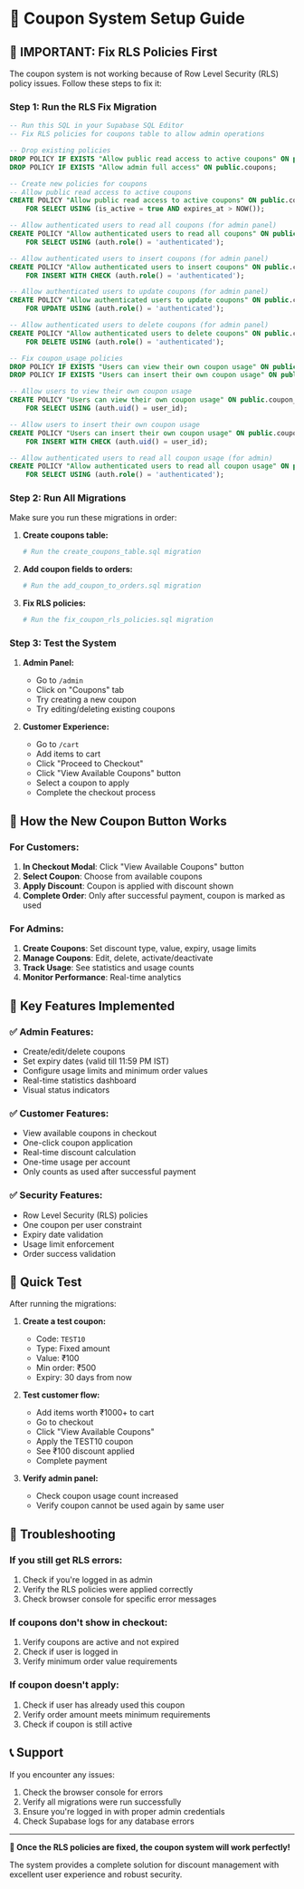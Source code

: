 # 🎫 Coupon System Setup Guide

## 🚨 **IMPORTANT: Fix RLS Policies First**

The coupon system is not working because of Row Level Security (RLS) policy issues. Follow these steps to fix it:

### Step 1: Run the RLS Fix Migration

```sql
-- Run this SQL in your Supabase SQL Editor
-- Fix RLS policies for coupons table to allow admin operations

-- Drop existing policies
DROP POLICY IF EXISTS "Allow public read access to active coupons" ON public.coupons;
DROP POLICY IF EXISTS "Allow admin full access" ON public.coupons;

-- Create new policies for coupons
-- Allow public read access to active coupons
CREATE POLICY "Allow public read access to active coupons" ON public.coupons
    FOR SELECT USING (is_active = true AND expires_at > NOW());

-- Allow authenticated users to read all coupons (for admin panel)
CREATE POLICY "Allow authenticated users to read all coupons" ON public.coupons
    FOR SELECT USING (auth.role() = 'authenticated');

-- Allow authenticated users to insert coupons (for admin panel)
CREATE POLICY "Allow authenticated users to insert coupons" ON public.coupons
    FOR INSERT WITH CHECK (auth.role() = 'authenticated');

-- Allow authenticated users to update coupons (for admin panel)
CREATE POLICY "Allow authenticated users to update coupons" ON public.coupons
    FOR UPDATE USING (auth.role() = 'authenticated');

-- Allow authenticated users to delete coupons (for admin panel)
CREATE POLICY "Allow authenticated users to delete coupons" ON public.coupons
    FOR DELETE USING (auth.role() = 'authenticated');

-- Fix coupon_usage policies
DROP POLICY IF EXISTS "Users can view their own coupon usage" ON public.coupon_usage;
DROP POLICY IF EXISTS "Users can insert their own coupon usage" ON public.coupon_usage;

-- Allow users to view their own coupon usage
CREATE POLICY "Users can view their own coupon usage" ON public.coupon_usage
    FOR SELECT USING (auth.uid() = user_id);

-- Allow users to insert their own coupon usage
CREATE POLICY "Users can insert their own coupon usage" ON public.coupon_usage
    FOR INSERT WITH CHECK (auth.uid() = user_id);

-- Allow authenticated users to read all coupon usage (for admin)
CREATE POLICY "Allow authenticated users to read all coupon usage" ON public.coupon_usage
    FOR SELECT USING (auth.role() = 'authenticated');
```

### Step 2: Run All Migrations

Make sure you run these migrations in order:

1. **Create coupons table:**
   ```bash
   # Run the create_coupons_table.sql migration
   ```

2. **Add coupon fields to orders:**
   ```bash
   # Run the add_coupon_to_orders.sql migration
   ```

3. **Fix RLS policies:**
   ```bash
   # Run the fix_coupon_rls_policies.sql migration
   ```

### Step 3: Test the System

1. **Admin Panel:**
   - Go to `/admin`
   - Click on "Coupons" tab
   - Try creating a new coupon
   - Try editing/deleting existing coupons

2. **Customer Experience:**
   - Go to `/cart`
   - Add items to cart
   - Click "Proceed to Checkout"
   - Click "View Available Coupons" button
   - Select a coupon to apply
   - Complete the checkout process

## 🎯 **How the New Coupon Button Works**

### For Customers:
1. **In Checkout Modal**: Click "View Available Coupons" button
2. **Select Coupon**: Choose from available coupons
3. **Apply Discount**: Coupon is applied with discount shown
4. **Complete Order**: Only after successful payment, coupon is marked as used

### For Admins:
1. **Create Coupons**: Set discount type, value, expiry, usage limits
2. **Manage Coupons**: Edit, delete, activate/deactivate
3. **Track Usage**: See statistics and usage counts
4. **Monitor Performance**: Real-time analytics

## 🔧 **Key Features Implemented**

### ✅ **Admin Features:**
- Create/edit/delete coupons
- Set expiry dates (valid till 11:59 PM IST)
- Configure usage limits and minimum order values
- Real-time statistics dashboard
- Visual status indicators

### ✅ **Customer Features:**
- View available coupons in checkout
- One-click coupon application
- Real-time discount calculation
- One-time usage per account
- Only counts as used after successful payment

### ✅ **Security Features:**
- Row Level Security (RLS) policies
- One coupon per user constraint
- Expiry date validation
- Usage limit enforcement
- Order success validation

## 🚀 **Quick Test**

After running the migrations:

1. **Create a test coupon:**
   - Code: `TEST10`
   - Type: Fixed amount
   - Value: ₹100
   - Min order: ₹500
   - Expiry: 30 days from now

2. **Test customer flow:**
   - Add items worth ₹1000+ to cart
   - Go to checkout
   - Click "View Available Coupons"
   - Apply the TEST10 coupon
   - See ₹100 discount applied
   - Complete payment

3. **Verify admin panel:**
   - Check coupon usage count increased
   - Verify coupon cannot be used again by same user

## 🐛 **Troubleshooting**

### If you still get RLS errors:
1. Check if you're logged in as admin
2. Verify the RLS policies were applied correctly
3. Check browser console for specific error messages

### If coupons don't show in checkout:
1. Verify coupons are active and not expired
2. Check if user is logged in
3. Verify minimum order value requirements

### If coupon doesn't apply:
1. Check if user has already used this coupon
2. Verify order amount meets minimum requirements
3. Check if coupon is still active

## 📞 **Support**

If you encounter any issues:
1. Check the browser console for errors
2. Verify all migrations were run successfully
3. Ensure you're logged in with proper admin credentials
4. Check Supabase logs for any database errors

---

**🎉 Once the RLS policies are fixed, the coupon system will work perfectly!**

The system provides a complete solution for discount management with excellent user experience and robust security.
